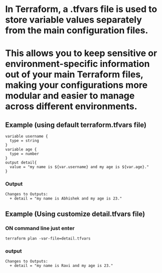 # In Terraform, a .tfvars file is used to store variable values separately from the main configuration files. 
# This allows you to keep sensitive or environment-specific information out of your main Terraform files, making your configurations more modular and easier to manage across different environments.
## Example (using default terraform.tfvars file)
```
variable username {
  type = string
}
variable age {
  type = number
}
output detail{
  value = "my name is ${var.username} and my age is ${var.age}."
}
```
### Output
```
Changes to Outputs:
  + detail = "my name is Abhishek and my age is 23."
```
## Example (Using customize detail.tfvars file)
### ON command line just enter
```
terraform plan -var-file=detail.tfvars
```
### output
```
Changes to Outputs:
  + detail = "my name is Ravi and my age is 23."
```
